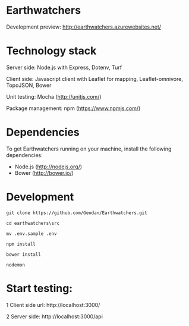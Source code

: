 # Earthwatchers

Development preview: http://earthwatchers.azurewebsites.net/

# Technology stack

Server side: Node.js with Express, Dotenv, Turf

Client side: Javascript client with Leaflet for mapping, Leaflet-omnivore, TopoJSON, Bower

Unit testing: Mocha (http://unitjs.com/)

Package management: npm (https://www.npmjs.com/)

# Dependencies

To get Earthwatchers running on your machine, install the following dependencies:

* Node.js (http://nodejs.org/)
* Bower (http://bower.io/)

# Development

```
git clone https://github.com/Geodan/Earthwatchers.git

cd earthwatchers\src

mv .env.sample .env 

npm install

bower install

nodemon
```

# Start testing:

1 Client side url: http://localhost:3000/

2 Server side: http://localhost:3000/api





